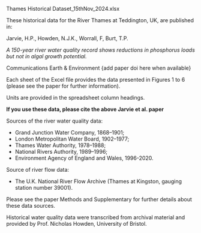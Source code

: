 Thames Historical Dataset_15thNov_2024.xlsx

These historical data for the River Thames at Teddington, UK, are published in:

Jarvie, H.P., Howden, N.J.K., Worrall, F, Burt, T.P.

*A 150-year river water quality record shows reductions in phosphorus loads but not in algal growth potential.*

Communications Earth & Environment {add paper doi here when available}

Each sheet of the Excel file provides the data presented in Figures 1 to 6 (please see the paper for further information).

Units are provided in the spreadsheet column headings.

**If you use these data, please cite the above Jarvie et al. paper**

Sources of the river water quality data:

- Grand Junction Water Company, 1868–1901;
- London Metropolitan Water Board, 1902–1977;
- Thames Water Authority, 1978–1988;
- National Rivers Authority, 1989–1996; 
- Environment Agency of England and Wales, 1996-2020. 

Source of river flow data:

- The U.K. National River Flow Archive (Thames at Kingston, gauging station number 39001).

Please see the paper Methods and Supplementary for further details about these data sources.

Historical water quality data were transcribed from archival material and provided by Prof. Nicholas Howden, University of Bristol.
